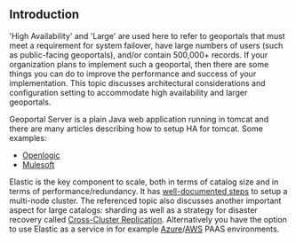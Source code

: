 ## Introduction

'High Availability' and 'Large' are used here to refer to geoportals that must meet a requirement for system failover, have large numbers of users (such as public-facing geoportals), and/or contain 500,000+ records.  If your organization plans to implement such a geoportal, then there are some things you can do to improve the performance and success of your implementation. This topic discusses architectural considerations and configuration setting to accommodate high availability and larger geoportals.

Geoportal Server is a plain Java web application running in tomcat and there are many articles describing how to setup HA for tomcat. Some examples:
* [Openlogic](https://www.openlogic.com/blog/apache-tomcat-clustering)
* [Mulesoft](https://www.mulesoft.com/tcat/tomcat-clustering)

Elastic is the key component to scale, both in terms of catalog size and in terms of performance/redundancy. It has [well-documented steps](https://www.elastic.co/guide/en/elasticsearch/reference/master/scalability.html) to setup a multi-node cluster. The referenced topic also discusses another important aspect for large catalogs: sharding as well as a strategy for disaster recovery called [Cross-Cluster Replication](https://www.elastic.co/guide/en/elasticsearch/reference/master/scalability.html#disaster-ccr). Alternatively you have the option to use Elastic as a service in for example [Azure](https://azure.microsoft.com/en-us/overview/linux-on-azure/elastic/)/[AWS](https://aws.amazon.com/elasticsearch-service/) PAAS environments. 
